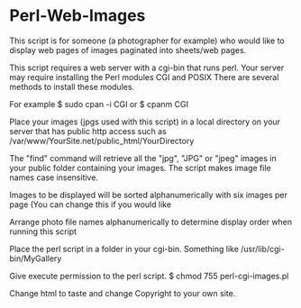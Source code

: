 # Perl-Web-Images

This script is for someone (a photographer for example) who would like to display web pages of images paginated into sheets/web pages.

This script requires a web server with a cgi-bin that runs perl.  Your server may require installing the Perl modules CGI and POSIX
There are several methods to install these modules.


For example
$ sudo cpan -i CGI 
or 
$ cpanm CGI


Place your images (jpgs used with this script) in a local directory on your server that has public http access such as /var/www/YourSite.net/public_html/YourDirectory

The "find" command will retrieve all the "jpg", "JPG" or "jpeg" images in your public folder containing your images. The script makes image file names case insensitive.

Images to be displayed will be sorted alphanumerically with six images per page (You can change this if you would like 

Arrange photo file names alphanumerically to determine display order when running this script

Place the perl script in a folder in your cgi-bin.  Something like /usr/lib/cgi-bin/MyGallery

Give execute permission to the perl script.
$ chmod 755 perl-cgi-images.pl

Change html to taste and change Copyright to your own site.
